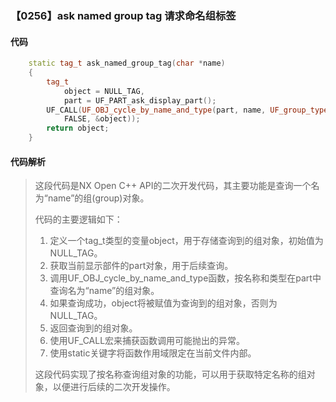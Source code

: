 ### 【0256】ask named group tag 请求命名组标签

#### 代码

```cpp
    static tag_t ask_named_group_tag(char *name)  
    {  
        tag_t  
            object = NULL_TAG,  
            part = UF_PART_ask_display_part();  
        UF_CALL(UF_OBJ_cycle_by_name_and_type(part, name, UF_group_type,  
            FALSE, &object));  
        return object;  
    }

```

#### 代码解析

> 这段代码是NX Open C++ API的二次开发代码，其主要功能是查询一个名为“name”的组(group)对象。
>
> 代码的主要逻辑如下：
>
> 1. 定义一个tag_t类型的变量object，用于存储查询到的组对象，初始值为NULL_TAG。
> 2. 获取当前显示部件的part对象，用于后续查询。
> 3. 调用UF_OBJ_cycle_by_name_and_type函数，按名称和类型在part中查询名为“name”的组对象。
> 4. 如果查询成功，object将被赋值为查询到的组对象，否则为NULL_TAG。
> 5. 返回查询到的组对象。
> 6. 使用UF_CALL宏来捕获函数调用可能抛出的异常。
> 7. 使用static关键字将函数作用域限定在当前文件内部。
>
> 这段代码实现了按名称查询组对象的功能，可以用于获取特定名称的组对象，以便进行后续的二次开发操作。
>
